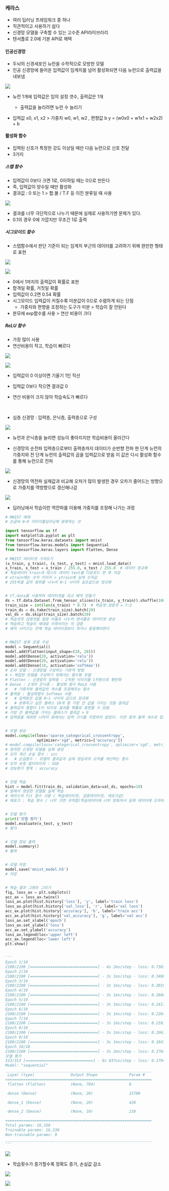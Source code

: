 ### 케라스

- 여러 딥러닝 프레임워크 중 하나
- 직관적이고 사용하기 쉽다
- 신경망 모델을 구축할 수 있는 고수준 API라이브러리
- 텐서플로 2.0에 기본 API로 채택

#### 인공신경망

- 두뇌의 신경세포인 뉴런을 수학적으로 모방한 모델
- 인공 신경망에 들어온 입력값이 임계치를 넘어 활성화되면 다음 뉴런으로 출력값을 내보냄

![](6장_assets/2023-04-11-08-50-34-image.png)

- 뉴런 1개에 입력값은 임의 설정 갯수, 출력값은 1개
  
  - 출력값을 늘리려면 뉴런 수 늘리기

- 입력값 x0, x1, x2 > 가중치 w0, w1, w2 , 편향값 b
  y = (w0x0 + w1x1 + w2x2) + b

#### 활성화 함수

- 입력된 신호가 특정한 강도 이상일 때만 다음 뉴런으로 신호 전달
- 3가지

##### 스텝 함수

- 입력값이 0보다 크면 1로, 0이하일 때는 0으로 만든다
- 즉, 입력값이 양수일 때만 활성화
- 결과값 : 0 또는 1 > 합.불 / T.F 등 이진 분류일 때 사용

![](6장_assets/2023-04-11-09-15-12-image.png)

- 결과를 너무 극단적으로 나누기 때문에 실제로 사용하기엔 문제가 있다.
- 0.1의 경우 0에 가깝지만 무조건 1로 출력

##### 시그모이드 함수

- 스텝함수에서 판단 기준이 되는 임계치 부근의 데이터를 고려하기 위해
  완만한 형태로 표현

![](6장_assets/2023-04-11-10-00-38-image.png)

![](6장_assets/2023-04-11-10-00-57-image.png)

- 0에서 1까지의 출력값이 확률로 표현
- 합격일 확률, 거짓일 확률
- 입력값이 0.2면 0.54 확률
- 시그모이드 입력값이 커질수록 미분값이 0으로 수렴하게 되는 단점
  - 가중치와 편향을 조정하는 도구가 미분 > 학습이 잘 안된다
- 분모에 exp함수를 사용 > 연산 비용이 크다

##### ReLU 함수

- 가장 많이 사용
- 연산비용이 작고, 학습이 빠르다

![](6장_assets/2023-04-11-10-06-47-image.png)

![](6장_assets/2023-04-11-10-06-52-image.png)

- 입력값이 0 이상이면 기울기 1인 직선

- 입력값 0보다 작으면 결과값 0

- 연산 비용이 크지 않아 학습속도가 빠르다

    



- 심층 신경망 : 입력층, 은닉층, 출력층으로 구성

![](6장_assets/2023-04-11-10-08-41-image.png)

- 뉴런과 은닉층을 늘리면 성능이 좋아지지만 학습비용이 올라간다

- 신경망의 순전파
  입력층으로부터 출력층까지 데이터가 순반향 전파
  현 단계 뉴런의 가중치와 전 단계 뉴런의 출력값의 곱을 입력값으로 받음
  이 값은 다시 활성화 함수를 통해 뉴런으로 전파

![](6장_assets/2023-04-11-10-10-18-image.png)

- 신경망의 역전파
  실제값과 비교해 오차가 많이 발생한 경우
  오차가 줄어드는 방향으로 가중치를 역방향으로 갱신해나감

![](6장_assets/2023-04-11-10-41-02-image.png)

- 딥러닝에서 학습이란 역잔파를 이용해 가중치를 조정해 나가는 과정

```py
# MNIST 예제
# 손글씨 0~9 이미지를딥러닝해 분류하는 것

import tensorflow as tf
import matplotlib.pyplot as plt
from tensorflow.keras.datasets import mnist
from tensorflow.keras.models import Sequential
from tensorflow.keras.layers import Flatten, Dense

# MNIST 데이터셋 가져오기
(x_train, y_train), (x_test, y_test) = mnist.load_data()
x_train, x_test = x_train / 255.0, x_test / 255.0  # 데이터 정규화
# 학습데이터 train과 테스트 데이터 test를 다운로드 한 후 저장
# xtrain에는 숫자 이미지 > ytrain에 실제 숫자값
# 255픽셀 값의 범위를 나누어 0~1 사이의 실숫값으로 정규화


# tf.data를 사용하여 데이터셋을 섞고 배치 만들기
ds = tf.data.Dataset.from_tensor_slices((x_train, y_train)).shuffle(10000)
train_size = int(len(x_train) * 0.7)  # 학습셋:검증셋 = 7:3
train_ds = ds.take(train_size).batch(20)
val_ds = ds.skip(train_size).batch(20)
# 학습셋과 검증셋을 일정 비율로 나누어 텐서플로 데이터셋 생성
# 학습하고 학습이 제대로 이루어지는 지 검증
# 배치 사이즈는 전체 학습 데이터셋보다 작거나 동일해야한다


# MNIST 분류 모델 구성
model = Sequential()
model.add(Flatten(input_shape=(28, 28)))
model.add(Dense(20, activation='relu'))
model.add(Dense(20, activation='relu'))
model.add(Dense(10, activation='softmax'))
# 순차 모델 : 신경망을 구성하는 기본적 방법
# > 복잡한 모델을 구성하기 위해서는 함수형 모델
# Flatten : 신경망의 입력층 : 2차원 이미지를 1차원으로 평탄화
# Dense : 2개의 은닉층 : 활성화 함수 ReLU 사용
#   # 가중치와 출력값의 개수를 조정해주는 함수
# 출력층 : 활성화함수 Softmax 사용
#   # 입력받은 값을 0~1 사이의 값으로 정규화
#   # 분류하고 싶은 클래스 10개 중 가장 큰 값을 가지는 것을 결과값
# 출력값의 총합이 1이 되므로 결과를 확률로 표현할 수 있음
# 가장 큰 출력값을 가지는 클래스가 결과값 > 9
# 입력층을 제외한 나머지 층에서는 입력 크기를 지정하지 않았다. 이전 층의 출력 개수로 입력 크기를 자동 계산


# 모델 생성
model.compile(loss='sparse_categorical_crossentropy',
              optimizer='sgd', metrics=['accuracy'])
# model.compile(loss='categorical_crossentropy', optimizer='sgd', metrics=['accuracy'])
# 정의한 신경망 모델을 실제 생성
# 오차 계산 손실 함수 : scc
#   # 손실함수 : 모델의 결과값과 실제 정답과의 오차를 계산하는 함수
# 오차 보정 옵티마이저 : SGD
# 성능평가 항목 : accuracy


# 모델 학습
hist = model.fit(train_ds, validation_data=val_ds, epochs=10)
# 앞에서 생성한 모델을 실제 학습
# 케라스의 fit 함수 사용 ( 학습데이터셋, 검증데이터셋, 에포크값)
# 에포크 : 학습 횟수 / 너무 크면 과적합(학습데이터에 너무 맞춰져서 실제 데이터에 오히려 성능이 낮다)


# 모델 평가
print('모델 평가')
model.evaluate(x_test, y_test)
# 평가


# 모델 정보 출력
model.summary()
# 출력


# 모델 저장
model.save('mnist_model.h5')
# 저장


# 학습 결과 그래프 그리기
fig, loss_ax = plt.subplots()
acc_ax = loss_ax.twinx()
loss_ax.plot(hist.history['loss'], 'y', label='train loss')
loss_ax.plot(hist.history['val_loss'], 'r', label='val loss')
acc_ax.plot(hist.history['accuracy'], 'b', label='train acc')
acc_ax.plot(hist.history['val_accuracy'], 'g', label='val acc')
loss_ax.set_xlabel('epoch')
loss_ax.set_ylabel('loss')
acc_ax.set_ylabel('accuracy')
loss_ax.legend(loc='upper left')
acc_ax.legend(loc='lower left')
plt.show()


'''
Epoch 1/10
2100/2100 [==============================] - 4s 2ms/step - loss: 0.7383 - accuracy: 0.7891 - val_loss: 0.3681 - val_accuracy: 0.8943
Epoch 2/10
2100/2100 [==============================] - 3s 1ms/step - loss: 0.3488 - accuracy: 0.8989 - val_loss: 0.3086 - val_accuracy: 0.9097
Epoch 3/10
2100/2100 [==============================] - 3s 1ms/step - loss: 0.3019 - accuracy: 0.9127 - val_loss: 0.2689 - val_accuracy: 0.9213
Epoch 4/10
2100/2100 [==============================] - 3s 1ms/step - loss: 0.2688 - accuracy: 0.9223 - val_loss: 0.2577 - val_accuracy: 0.9242
Epoch 5/10
2100/2100 [==============================] - 3s 1ms/step - loss: 0.2417 - accuracy: 0.9297 - val_loss: 0.2198 - val_accuracy: 0.9371
Epoch 6/10
2100/2100 [==============================] - 3s 1ms/step - loss: 0.2264 - accuracy: 0.9347 - val_loss: 0.2139 - val_accuracy: 0.9391
Epoch 7/10
2100/2100 [==============================] - 3s 1ms/step - loss: 0.2101 - accuracy: 0.9384 - val_loss: 0.2164 - val_accuracy: 0.9362
Epoch 8/10
2100/2100 [==============================] - 3s 1ms/step - loss: 0.1963 - accuracy: 0.9422 - val_loss: 0.1919 - val_accuracy: 0.9438
Epoch 9/10
2100/2100 [==============================] - 3s 1ms/step - loss: 0.1847 - accuracy: 0.9455 - val_loss: 0.2108 - val_accuracy: 0.9383
Epoch 10/10
2100/2100 [==============================] - 3s 2ms/step - loss: 0.1764 - accuracy: 0.9480 - val_loss: 0.1744 - val_accuracy: 0.9482
모델 평가
313/313 [==============================] - 0s 837us/step - loss: 0.1794 - accuracy: 0.9471
Model: "sequential"
_________________________________________________________________
 Layer (type)                Output Shape              Param #
=================================================================
 flatten (Flatten)           (None, 784)               0

 dense (Dense)               (None, 20)                15700

 dense_1 (Dense)             (None, 20)                420

 dense_2 (Dense)             (None, 10)                210

=================================================================
Total params: 16,330
Trainable params: 16,330
Non-trainable params: 0
_________________________________________________________________
'''
```

![](6장_assets/2023-04-11-17-25-02-image.png)

- 학습횟수가 증가할수록 정확도 증가, 손실값 감소







![](6장_assets/2023-04-11-17-27-40-image.png)

![](6장_assets/2023-04-11-17-30-11-image.png)

